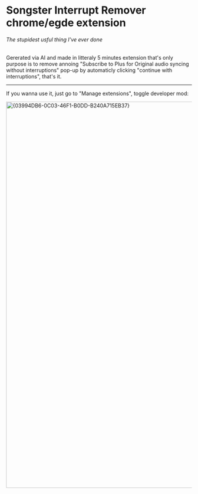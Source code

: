 # Songster Interrupt Remover chrome/egde extension
###### The stupidest usful thing I've ever done
Gererated via AI and made in litteraly 5 minutes extension that's only purpose is to remove annoing "Subscribe to Plus for Original audio syncing without interruptions" pop-up by automaticly clicking "continue with interruptions", that's it.

---
If you wanna use it, just go to "Manage extensions", toggle developer mod:

<img width="1920" height="1047" alt="{03994DB6-0C03-46F1-B0DD-B240A715EB37}" src="https://github.com/user-attachments/assets/ff84e937-d5ff-4573-9b30-ae9127a5f6fe" />

